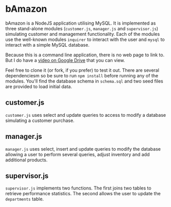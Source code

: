 # bAmazon

bAmazon is a NodeJS application utilising MySQL.  It is implemented as three stand-alone modules (`customer.js`, `manager.js` and `supervisor.js`) simulating customer and management functionality.  Each of the modules use the well-known modules `inquirer` to interact with the user and `mysql` to interact with a simple MySQL database.

Because this is a command line application, there is no web page to link to.  But I do have a [video on Google Drive](https://drive.google.com/file/d/1svFBwxUiMarvr9xwfNUmFmG9upzF5xrZ/view) that you can view. 

Feel free to clone it (or fork, if you prefer) to test it out.  There are several dependenciesm so be sure to run `npm install` before running any of the modules.  You'll find the database schema in `schema.sql` and two seed files are provided to load initial data.

## customer.js

`customer.js` uses select and update queries to access to modify a database simulating a customer purchase.

## manager.js

`manager.js` uses select, insert and update queries to modify the database allowing a user to perform several queries, adjust inventory and add additional products.

## supervisor.js

`supervisor.js` implements two functions.  The first joins two tables to retrieve performance statistics.  The second allows the user to update the `departments` table.

